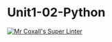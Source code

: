 # Unit1-02-Python
[![Mr Coxall's Super Linter](https://github.com/ICS3U-Programming-KevinC/Unit1-02-Python/workflows/Mr%20Coxall's%20Super%20Linter/badge.svg)](https://github.com/ICS3U-Programming-KevinC/Unit1-02-Python/actions/)

